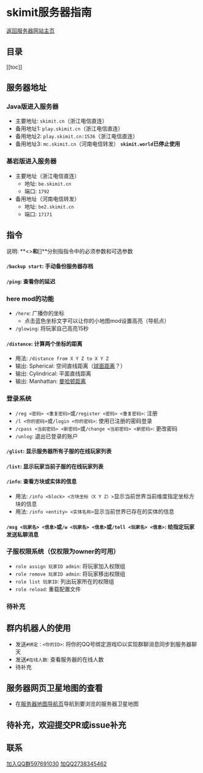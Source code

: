 # skimit服务器指南
[返回服务器网站主页](../)  
## 目录
[[toc]]
## 服务器地址
### Java版进入服务器
- 主要地址: `skimit.cn`（浙江电信直连）  
- 备用地址1: `play.skimit.cn`（浙江电信直连）  
- 备用地址2: `play.skimit.cn:1536`（浙江电信直连）  
- 备用地址3: `mc.skimit.cn`（河南电信转发）
  **`skimit.world`已停止使用**  
### 基岩版进入服务器
- 主要地址（浙江电信直连）
  - 地址: `be.skimit.cn`  
  - 端口: `1792`  
- 备用地址（河南电信转发）  
  - 地址: `be2.skimit.cn`  
  - 端口: `17171`  

## 指令
说明: **<>**和**[]**分别指指令中的必须参数和可选参数
#### `/backup start`: 手动备份服务器存档
#### `/ping`: 查看你的延迟
### here mod的功能
- `/here`: 广播你的坐标  
  - 点击蓝色坐标文字可以让你的小地图mod设置高亮（导航点）  
- `/glowing`: 将玩家自己高亮15秒  
#### `/distance`: 计算两个坐标的距离
  - 用法: `/distance from X Y Z to X Y Z`  
  - 输出: Spherical: 空间直线距离（[球面距离](https://baike.baidu.com/item/%E7%90%83%E9%9D%A2%E8%B7%9D%E7%A6%BB)？）  
  - 输出: Cylindrical: 平面直线距离  
  - 输出: Manhattan: [曼哈顿距离](https://baike.baidu.com/item/%E6%9B%BC%E5%93%88%E9%A1%BF%E8%B7%9D%E7%A6%BB)  
### 登录系统
  - `/reg <密码> <重复密码>`或`/register <密码> <重复密码>`: 注册  
  - `/l <你的密码>`或`/login <你的密码>`: 使用已注册的密码登录  
  - `/cpass <当前密码> <新密码>`或`/change <当前密码> <新密码>`: 更改密码  
  - `/unlog`: 退出已登录的账户  
#### `/glist`: 显示服务器所有子服的在线玩家列表
#### `/list`: 显示玩家当前子服的在线玩家列表
#### `/info`: 查看方块或实体的信息
  - 用法: `/info <block> <方块坐标（X Y Z）>`显示当前世界当前维度指定坐标方块的信息  
  - 用法: `/info <entity> <实体名称>`显示当前世界已存在的实体的信息  
#### `/msg <玩家名> <信息>`或`/w <玩家名> <信息>`或`/tell <玩家名> <信息>`: 给指定玩家发送**私聊**消息
### 子服权限系统（仅权限为owner的可用）
  - `role assign 玩家ID admin`: 将玩家加入权限组  
  - `role remove 玩家ID admin`: 将玩家移出权限组  
  - `role list 玩家ID`: 列出玩家所在的权限组  
  - `role reload`: 重载配置文件  
### 待补充 

## 群内机器人的使用
- 发送`#绑定：<你的ID>`: 将你的QQ号绑定游戏ID以实现群聊消息同步到服务器聊天  
- 发送`#在线人数`: 查看服务器的在线人数  
- 待补充  

## 服务器网页卫星地图的查看
- 在[服务器地图导航页](../map/)导航到要浏览的服务器卫星地图  

## 待补充，欢迎提交PR或issue补充

## 联系
[加入QQ群597691030](https://jq.qq.com/?_wv=1027&k=5GAlEKg)
[加QQ2738345462](http://wpa.qq.com/msgrd?v=3&uin=2738345462&site=qq&menu=yes)
